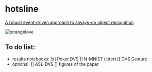 # hotsline
[A robust event-driven approach to always-on object recognition](https://www.techrxiv.org/articles/preprint/A_robust_event-driven_approach_to_always-on_object_recognition/18003077/1)

![strangelove](http://thumbs.media.smithsonianmag.com/filer/Hotline-Never-Red-Phone-White-House-631.jpg__800x600_q85_crop.jpg](https://media-cldnry.s-nbcnews.com/image/upload/t_fit-560w,f_auto,q_auto:eco,dpr_2.0/newscms/2016_51/1839926/161220-dr-strangelove-mn-1515.jpg)https://media-cldnry.s-nbcnews.com/image/upload/t_fit-560w,f_auto,q_auto:eco,dpr_2.0/newscms/2016_51/1839926/161220-dr-strangelove-mn-1515.jpg)


## To do list: 
- results notebooks:
	[x] Poker DVS
	[] N-MNIST (jitter)
	[] DVS Gesture
- optional:
	[] ASL-DVS
	[] figures of the paper
